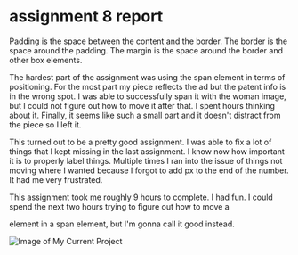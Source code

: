 <h1>assignment 8 report</h1>

Padding is the space between the content and the border. The border is the space
around the padding. The margin is the space around the border and other box elements.

The hardest part of the assignment was using the span element in terms of positioning.
For the most part my piece reflects the ad but the patent info is in the wrong spot.
I was able to successfully span it with the woman image, but I could not figure out how
to move it after that. I spent hours thinking about it. Finally, it seems like such a small
part and it doesn't distract from the piece so I left it.

This turned out to be a pretty good assignment. I was able to fix a lot of
things that I kept missing in the last assignment. I know now how important
it is to properly label things. Multiple times I ran into the issue of things
not moving where I wanted because I forgot to add px to the end of the number.
It had me very frustrated.

This assignment took me roughly 9 hours to complete. I had fun. I could spend the next
two hours trying to figure out how to move a <p> element in a span element, but I'm
gonna call it good instead.



![Image of My Current
Project](./images/screenshot.png)
